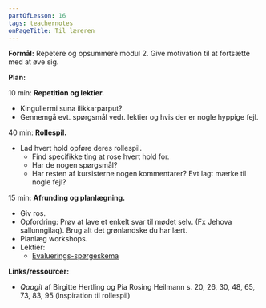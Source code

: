 ```yaml
---
partOfLesson: 16
tags: teachernotes
onPageTitle: Til læreren
---
```

**Formål:** Repetere og opsummere modul 2. Give motivation til at fortsætte med at øve sig.

**Plan:**

10 min: **Repetition og lektier.**

- Kingullermi suna ilikkarparput?
- Gennemgå evt. spørgsmål vedr. lektier og hvis der er nogle hyppige fejl.

40 min: **Rollespil.**

- Lad hvert hold opføre deres rollespil.
    - Find specifikke ting at rose hvert hold for.
    - Har de nogen spørgsmål?
    - Har resten af kursisterne nogen kommentarer? Evt lagt mærke til nogle fejl?

15 min: **Afrunding og planlægning.**

- Giv ros.
- Opfordring: Prøv at lave et enkelt svar til mødet selv. (Fx Jehova sallunngilaq). Brug alt det grønlandske du har lært.
- Planlæg workshops.
- Lektier:
    - [Evaluerings-spørgeskema](https://docs.google.com/forms/d/e/1FAIpQLSf3NeYsrr4lFwBCrYzNNY8g5EE2K6srjDVr1vJJS2X6QiLRoA/viewform?usp=sf_link)

**Links/ressourcer:**

- *Qaagit* af Birgitte Hertling og Pia Rosing Heilmann s. 20, 26, 30, 48, 65, 73, 83, 95 (inspiration til rollespil)